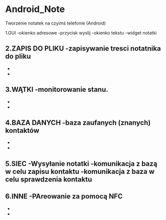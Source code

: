 Android_Note
============

Tworzenie notatek na czyimś telefonie (Android)

1.GUI
-okienko adresowe
-przycisk wyslij
-okienko tekstu
-widget notatki

2.ZAPIS DO PLIKU
-zapisywanie tresci notatnika do pliku
-
-
-

3.WĄTKI
-monitorowanie stanu.
-
-
-

4.BAZA DANYCH
-baza zaufanych (znanych) kontaktów
-
-
-

5.SIEC
-Wysyłanie notatki
-komunikacja z bazą w celu zapisu kontaktu
-komunikacja z baza w celu sprawdzenia kontaktu
-

6.INNE
-PAreowanie za pomocą NFC
-
-
-
